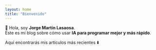 ```yaml
---
layout: home
title: "Bienvenido"
---
```


👋 Hola, soy **Jorge Martín Lasaosa**.  
Este es mi blog sobre cómo usar **IA para programar mejor y más rápido**.  

Aquí encontrarás mis artículos más recientes ⬇️
